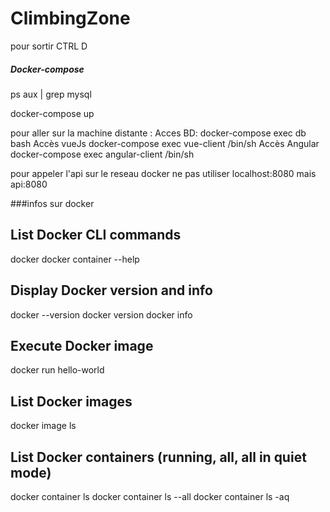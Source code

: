 # ClimbingZone
pour sortir CTRL D


##### Docker-compose
ps aux | grep mysql

docker-compose up

pour aller sur la machine distante :
Acces BD:
docker-compose exec db bash
Accès vueJs
docker-compose exec vue-client /bin/sh
Accès Angular
docker-compose exec angular-client /bin/sh




pour appeler l'api sur le reseau docker
ne pas utiliser localhost:8080
mais api:8080


###infos sur docker 
## List Docker CLI commands
docker
docker container --help

## Display Docker version and info
docker --version
docker version
docker info

## Execute Docker image
docker run hello-world

## List Docker images
docker image ls

## List Docker containers (running, all, all in quiet mode)
docker container ls
docker container ls --all
docker container ls -aq
